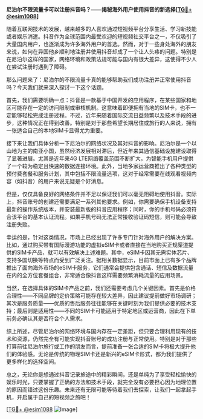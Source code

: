**尼泊尔不限流量卡可以注册抖音吗？——揭秘海外用户使用抖音的新选择[[TG💪+ @esim1088](https://t.me/s/esim1088)]**

随着互联网技术的发展，越来越多的人喜欢通过短视频平台分享生活、学习新技能或者娱乐消遣。抖音作为全球范围内最受欢迎的短视频社交平台之一，不仅吸引了大量国内用户，也逐渐成为许多海外用户的首选。然而，对于一些身处海外的朋友来说，如何在异国他乡顺利地注册并使用抖音却成了一个让人头疼的问题。特别是在尼泊尔这样的国家，网络环境和政策法规可能与国内有很大差异，这使得不少人在尝试注册时遇到了障碍。

那么问题来了：尼泊尔的不限流量卡真的能够帮助我们成功注册并正常使用抖音吗？今天我们就来深入探讨一下这个话题。

首先，我们需要明确一点：抖音是一款基于中国开发的应用程序，在某些国家和地区可能存在一定的访问限制或审核机制。这意味着即便拥有当地的SIM卡，也不一定能够轻松完成注册过程。不过，近年来随着国际交流日益频繁以及技术手段的进步，这种情况正在得到改善。特别是对于那些希望长期居住或旅行的人来说，拥有一张适合自己的本地SIM卡显得尤为重要。

接下来让我们具体分析一下尼泊尔的网络状况及其对抖音的影响。尼泊尔是一个以山地为主的南亚小国，虽然经济发展相对滞后，但近年来其通信基础设施建设取得了显著进展。尤其是近年来4G LTE网络覆盖范围不断扩大，为智能手机用户提供了一个较为稳定且快速的数据连接环境。此外，当地多家运营商推出了各种类型的预付费套餐和服务计划，其中包括不限流量选项，这对于经常需要在线观看视频内容（如抖音）的用户来说无疑是个好消息。

但是，仅仅具备良好的网络条件并不足以保证我们可以毫无阻碍地使用抖音。实际上，抖音账号的创建还需要满足一系列其他要求。例如，你需要确保手机设备支持最新的操作系统版本，并安装最新版的抖音应用程序；同时，你的手机号码必须符合该平台的基本认证流程。如果手机号码无法正常接收验证码短信，则可能会导致注册失败。

幸运的是，针对这类情况，市场上已经出现了许多专门针对海外用户的解决方案。比如，通过购买带有国际漫游功能的虚拟eSIM卡或者直接在当地购买正规渠道提供的SIM卡产品，就可以有效解决上述难题。其中，eSIM卡因其无需实体芯片、支持多国切换等特点而受到广泛关注。据相关数据显示，目前市面上已有多个品牌推出了面向海外市场的eSIM卡服务，它们通常会提供包含通话、短信及数据流量在内的全方位套餐组合，非常适合像抖音这样需要频繁消耗流量的应用场景。

当然，在选择具体的SIM卡产品之前，我们还需要考虑几个关键因素。首先是价格合理性——不同品牌的定价策略可能存在较大差异，因此建议提前做好市场调研；其次是服务质量——优质的售后服务往往能够在关键时刻为我们提供必要的技术支持；最后则是适用性——不同的SIM卡可能适用于特定地区或运营商，因此在下单前务必确认其是否符合个人需求。

综上所述，尽管尼泊尔的网络环境与国内存在一定差距，但只要合理利用现有的技术和资源，仍然完全有可能实现抖音账号的成功注册与正常使用。特别是对于那些打算前往尼泊尔旅行或工作的朋友而言，提前准备一张合适的SIM卡将极大提升他们的体验感。无论是传统的物理SIM卡还是新兴的eSIM卡形式，都为我们提供了更多样化的选择空间。

总之，无论你是想通过抖音记录旅途中的精彩瞬间，还是单纯为了享受轻松愉快的娱乐时光，只要掌握了正确的方法和技术手段，就完全没有必要担心因为地理位置的原因而错过这份乐趣。未来还有无限可能等待着我们去探索，让我们一起拿起手机，开启属于自己的短视频之旅吧！

[[TG💪+ @esim1088](https://t.me/s/esim1088) ![Image](https://i.postimg.cc/4NQfJmqS/Snipaste-2025-05-13-00-14-12.png)]